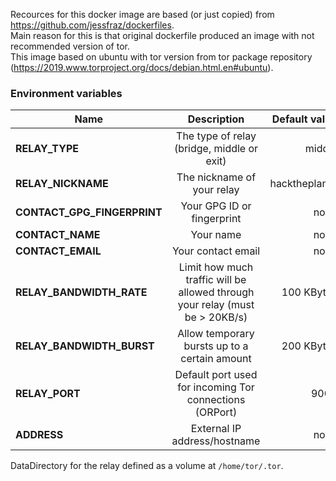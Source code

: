 Recources for this docker image are based (or just copied) from https://github.com/jessfraz/dockerfiles.  
Main reason for this is that original dockerfile produced an image with not recommended version of tor.  
This image based on ubuntu with tor version from tor package repository (https://2019.www.torproject.org/docs/debian.html.en#ubuntu).

 ### Environment variables

| Name                         | Description                                                                  | Default value |
| ---------------------------- |:----------------------------------------------------------------------------:| -------------:|
| **RELAY_TYPE**               | The type of relay (bridge, middle or exit)                                   | middle        |
| **RELAY_NICKNAME**           | The nickname of your relay                                                   | hacktheplanet |
| **CONTACT_GPG_FINGERPRINT**  | Your GPG ID or fingerprint                                                   | none          |
| **CONTACT_NAME**             | Your name                                                                    | none          |
| **CONTACT_EMAIL**            | Your contact email                                                           | none          |
| **RELAY_BANDWIDTH_RATE**     | Limit how much traffic will be allowed through your relay (must be > 20KB/s) | 100 KBytes    |
| **RELAY_BANDWIDTH_BURST**    | Allow temporary bursts up to a certain amount                                | 200 KBytes    |
| **RELAY_PORT**               | Default port used for incoming Tor connections (ORPort)                      | 9001          |
| **ADDRESS**                  | External IP address/hostname                                                 | none          |

DataDirectory for the relay defined as a volume at `/home/tor/.tor`.